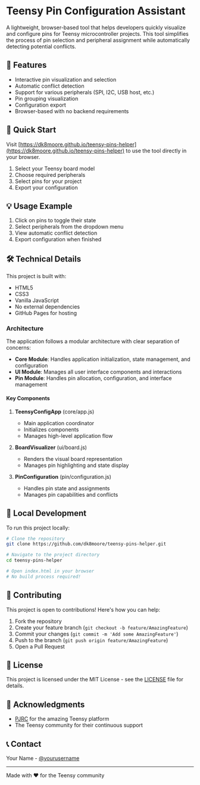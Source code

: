 # Teensy Pin Configuration Assistant

A lightweight, browser-based tool that helps developers quickly visualize and configure pins for Teensy microcontroller projects. This tool simplifies the process of pin selection and peripheral assignment while automatically detecting potential conflicts.

## 🌟 Features

- Interactive pin visualization and selection
- Automatic conflict detection
- Support for various peripherals (SPI, I2C, USB host, etc.)
- Pin grouping visualization
- Configuration export
- Browser-based with no backend requirements

## 🚀 Quick Start

Visit [https://dk8moore.github.io/teensy-pins-helper](https://dk8moore.github.io/teensy-pins-helper) to use the tool directly in your browser.

1. Select your Teensy board model
2. Choose required peripherals
3. Select pins for your project
4. Export your configuration

## 💡 Usage Example

1. Click on pins to toggle their state
2. Select peripherals from the dropdown menu
3. View automatic conflict detection
4. Export configuration when finished

## 🛠️ Technical Details

This project is built with:

- HTML5
- CSS3
- Vanilla JavaScript
- No external dependencies
- GitHub Pages for hosting

### Architecture

The application follows a modular architecture with clear separation of concerns:

- **Core Module**: Handles application initialization, state management, and configuration
- **UI Module**: Manages all user interface components and interactions
- **Pin Module**: Handles pin allocation, configuration, and interface management

#### Key Components

1. **TeensyConfigApp** (core/app.js)
   - Main application coordinator
   - Initializes components
   - Manages high-level application flow

2. **BoardVisualizer** (ui/board.js)
   - Renders the visual board representation
   - Manages pin highlighting and state display

3. **PinConfiguration** (pin/configuration.js)
   - Handles pin state and assignments
   - Manages pin capabilities and conflicts


## 🔧 Local Development

To run this project locally:

```bash
# Clone the repository
git clone https://github.com/dk8moore/teensy-pins-helper.git

# Navigate to the project directory
cd teensy-pins-helper

# Open index.html in your browser
# No build process required!
```

## 🤝 Contributing

This project is open to contributions! Here's how you can help:

1. Fork the repository
2. Create your feature branch (`git checkout -b feature/AmazingFeature`)
3. Commit your changes (`git commit -m 'Add some AmazingFeature'`)
4. Push to the branch (`git push origin feature/AmazingFeature`)
5. Open a Pull Request

## 📝 License

This project is licensed under the MIT License - see the [LICENSE](LICENSE) file for details.

## 🙏 Acknowledgments

- [PJRC](https://www.pjrc.com/) for the amazing Teensy platform
- The Teensy community for their continuous support

## 📞 Contact

Your Name - [@yourusername](https://twitter.com/yourusername)

---

Made with ❤️ for the Teensy community